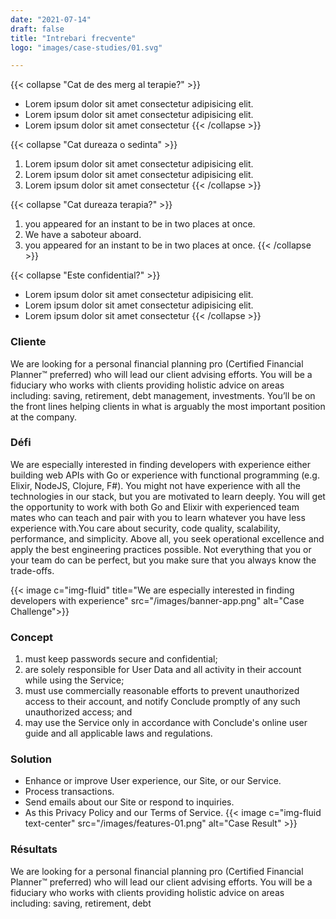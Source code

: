 ```yaml
---
date: "2021-07-14"
draft: false
title: "Intrebari frecvente"
logo: "images/case-studies/01.svg"

---
```



{{< collapse "Cat de des merg al terapie?" >}}

- Lorem ipsum dolor sit amet consectetur adipisicing elit.
- Lorem ipsum dolor sit amet consectetur adipisicing elit.
- Lorem ipsum dolor sit amet consectetur
  {{< /collapse >}}

{{< collapse "Cat dureaza o sedinta" >}}

1. Lorem ipsum dolor sit amet consectetur adipisicing elit.
2. Lorem ipsum dolor sit amet consectetur adipisicing elit.
3. Lorem ipsum dolor sit amet consectetur
  {{< /collapse >}}

{{< collapse "Cat dureaza terapia?" >}}

1.  you appeared for an instant to be in two places at once.
2.  We have a saboteur aboard.
3.  you appeared for an instant to be in two places at once.
{{< /collapse >}}

{{< collapse "Este confidential?" >}}

- Lorem ipsum dolor sit amet consectetur adipisicing elit.
- Lorem ipsum dolor sit amet consectetur adipisicing elit.
- Lorem ipsum dolor sit amet consectetur
{{< /collapse >}}

### Cliente

We are looking for a personal financial planning pro (Certified Financial Planner™ preferred) who will lead our client advising efforts. You will be a fiduciary who works with clients providing holistic advice on areas including: saving, retirement, debt management, investments. You’ll be on the front lines helping clients in what is arguably the most important position at the company.

### Défi

We are especially interested in finding developers with experience either building web APIs with Go or experience with functional programming (e.g. Elixir, NodeJS, Clojure, F#). You might not have experience with all the technologies in our stack, but you are motivated to learn deeply. You will get the opportunity to work with both Go and Elixir with experienced team mates who can teach and pair with you to learn whatever you have less experience with.You care about security, code quality, scalability, performance, and simplicity. Above all, you seek operational excellence and apply the best engineering practices possible. Not everything that you or your team do can be perfect, but you make sure that you always know the trade-offs.

{{< image c="img-fluid" title="We are especially interested in finding developers with experience" src="/images/banner-app.png" alt="Case Challenge">}}

### Concept

1. must keep passwords secure and confidential;
2. are solely responsible for User Data and all activity in their account while using the Service;
3. must use commercially reasonable efforts to prevent unauthorized access to their account, and notify Conclude promptly of any such unauthorized access; and
4. may use the Service only in accordance with Conclude's online user guide and all applicable laws and regulations.

### Solution

- Enhance or improve User experience, our Site, or our Service.
- Process transactions.
- Send emails about our Site or respond to inquiries.
- As this Privacy Policy and our Terms of Service.
  {{< image c="img-fluid text-center" src="/images/features-01.png" alt="Case Result" >}}

### Résultats

We are looking for a personal financial planning pro (Certified Financial Planner™ preferred) who will lead our client advising efforts. You will be a fiduciary who works with clients providing holistic advice on areas including: saving, retirement, debt
